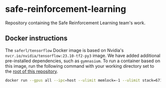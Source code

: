 # safe-reinforcement-learning
Repository containing the Safe Reinforcement Learning team's work.

## Docker instructions

The `saferl/tensorflow` Docker image is based on Nvidia's `nvcr.io/nvidia/tensorflow:23.10-tf2-py3` image. We have added additional pre-installed dependencies, such as `gymnasium`. To run a container based on this image, run the following command with your working directory set to the [root of this repository](/).
```bash
docker run --gpus all --ipc=host --ulimit memlock=-1 --ulimit stack=67108864 -it -v $(pwd):/workspace/safe-reinforcement-learning --rm saferl/tensorflow
```